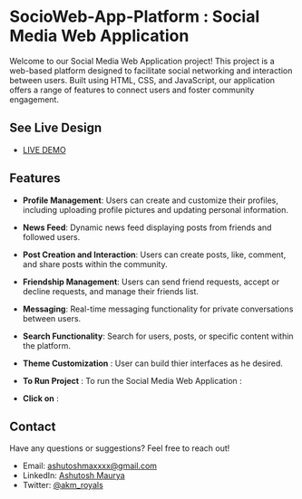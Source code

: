 # SocioWeb-App-Platform : Social Media Web Application

Welcome to our Social Media Web Application project! This project is a web-based platform designed to facilitate social networking and interaction between users. Built using HTML, CSS, and JavaScript, our application offers a range of features to connect users and foster community engagement.

## See Live Design
- [LIVE DEMO](https://akmroyal.github.io/SocioWeb-App-Platform/)

## Features

- **Profile Management**: Users can create and customize their profiles, including uploading profile pictures and updating personal information.
- **News Feed**: Dynamic news feed displaying posts from friends and followed users.
- **Post Creation and Interaction**: Users can create posts, like, comment, and share posts within the community.
- **Friendship Management**: Users can send friend requests, accept or decline requests, and manage their friends list.
- **Messaging**: Real-time messaging functionality for private conversations between users.
- **Search Functionality**: Search for users, posts, or specific content within the platform.
- **Theme Customization** : User can build thier interfaces as he desired.

- **To Run Project** : To run the Social Media Web Application :
- **Click on** :

## Contact

Have any questions or suggestions? Feel free to reach out!

- Email: ashutoshmaxxxx@gmail.com
- LinkedIn: [Ashutosh Maurya](https://www.linkedin.com/in/ashu-maurya-9026xxxx/)
- Twitter: [@akm_royals](https://twitter.com/akm_royals)
